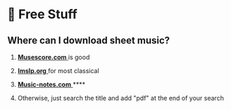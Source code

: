 # 💸 Free Stuff

## Where can I download sheet music?

1. [**Musescore.com** ](https://Musescore.com%20)is good 

2. [**Imslp.org** ](https://imslp.org)for most classical 

3. [**Music-notes.com** ](https://music-notes.com)\*\*\*\*

4. Otherwise, just search the title and add "pdf" at the end of your search







